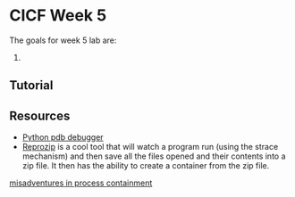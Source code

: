 # CICF Week 5

The goals for week 5 lab are:

1.

## Tutorial




## Resources

- [Python pdb debugger](https://docs.python.org/3/library/pdb.html)
- [Reprozip](https://www.reprozip.org/) is a cool tool that will watch a program run (using the strace mechanism) and then save all the files opened and their contents into a zip file. It then has the ability to create a container from the zip file.

[misadventures in process containment](https://apenwarr.ca/log/?m=201901)

